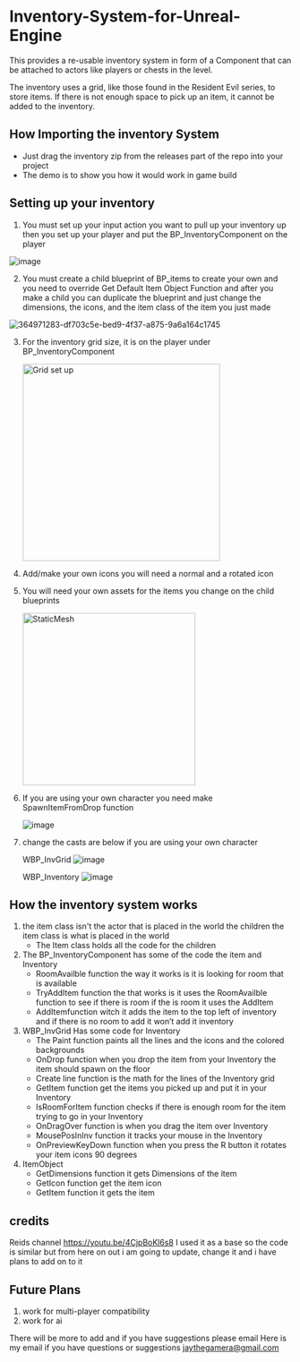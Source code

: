 # Inventory-System-for-Unreal-Engine

This provides a re-usable inventory system in form of a Component that can be attached to actors like players or chests in the level.

The inventory uses a grid, like those found in the Resident Evil series, to store items. If there is not enough space to pick up an item,
it cannot be added to the inventory.

## How Importing the inventory System
  * Just drag the inventory zip from the releases part of the repo into your project
  * The demo is to show you how it would work in game build

## Setting up your inventory
1. You must set up your input action you want to pull up your inventory up then you set up your player and put the BP_InventoryComponent on the player

![image](https://github.com/user-attachments/assets/3f4e3c6b-478d-4ea3-9b1b-16e80e8b7940)

2. You must create a child blueprint of BP_items to create your own and you need to override Get Default Item Object Function and after you make a child you can duplicate the blueprint and just change the dimensions, the icons, and the item class of the item you just made

![364971283-df703c5e-bed9-4f37-a875-9a6a164c1745](https://github.com/user-attachments/assets/9ec1467a-eeca-42aa-95b7-77a1dcd6d170)

3. For the inventory grid size, it is on the player under BP_InventoryComponent

    <img width="352" alt="Grid set up" src="https://github.com/user-attachments/assets/3b640c65-4ee8-496d-8cd7-08bf16256bce">

4. Add/make your own icons you will need a normal and a rotated icon
5. You will need your own assets for the items you change on the child blueprints 
  
    <img width="308" alt="StaticMesh" src="https://github.com/user-attachments/assets/739c02fd-2291-48a8-927d-99846116789c">

6. If you are using your own character you need make SpawnItemFromDrop function

   ![image](https://github.com/user-attachments/assets/7f01cff9-a3ac-4b2b-a32c-6e0684a569b8)

7. change the casts are below if you are using your own character

   WBP_InvGrid
   ![image](https://github.com/user-attachments/assets/ccbdfb40-062f-4c46-9532-55c38f07a51a)
   
   WBP_Inventory
   ![image](https://github.com/user-attachments/assets/98645569-33bc-41f8-b5cc-1deade7fa266)
 
## How the inventory system works
1. the item class isn't the actor that is placed in the world the children the item class is what is placed in the world
    * The Item class holds all the code for the children
2. The BP_InventoryComponent has some of the code the item and Inventory
   * RoomAvailble function the way it works is it is looking for room that is available
   * TryAddItem function the that works is it uses the RoomAvailble function to see if there is room if the is room it uses the AddItem
   * AddItemfunction witch it adds the item to the top left of inventory and if there is no room to add it won’t add it inventory
3. WBP_InvGrid Has some code for Inventory
    * The Paint function paints all the lines and the icons and the colored backgrounds
    * OnDrop function when you drop the item from your Inventory the item should spawn on the floor
    * Create line function is the math for the lines of the Inventory grid
    * GetItem function get the items you picked up and put it in your Inventory
    * IsRoomForItem function checks if there is enough room for the item trying to go in your Inventory
    * OnDragOver function is when you drag the item over Inventory
    * MousePosInInv function it tracks your mouse in the Inventory
    * OnPreviewKeyDown function when you press the R button it rotates your item icons 90 degrees
4. ItemObject
   * GetDimensions function it gets Dimensions of the item
   * GetIcon function get the item icon
   * GetItem function it gets the item

 ## credits 
  Reids channel 
  https://youtu.be/4CjpBoKl6s8
  I used it as a base so the code is similar but from here on out i am going to update, change it and i have plans to add on to it  
 ## Future Plans
 1. work for multi-player compatibility
 2. work for ai

There will be more to add and if you have suggestions please email
Here is my email if you have questions or suggestions jaythegamera@gmail.com
